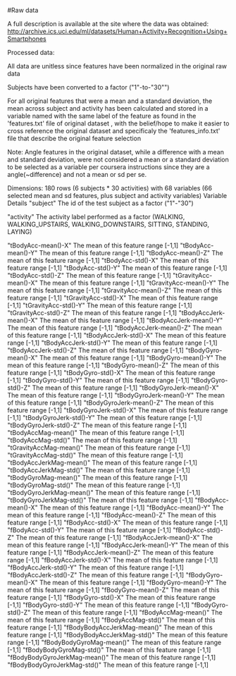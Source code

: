 #Raw data

A full description is available at the site where the data was obtained: http://archive.ics.uci.edu/ml/datasets/Human+Activity+Recognition+Using+Smartphones

Processed data:

All data are unitless since features have been normalized in the original raw data

Subjects have been converted to a factor ("1"-to-"30"")

For all original features that were a mean and a standard deviation, the mean across subject and activity has been calculated and stored in a variable named with the same label of the feature as found in the 'features.txt' file of original dataset , with the belief/hope to make it easier to cross reference the original dataset and specificaly the 'features_info.txt' file that describe the original feature selection

Note: Angle features in the original dataset, while a difference with a mean and standard deviation, were not considered a mean or a standard deviation to be selected as a variable per coursera instructions since they are a angle(~difference) and not a mean or sd per se.

Dimensions: 180 rows (6 subjects * 30 activities) with 68 variables (66 selected mean and sd features, plus subject and activity variables)
Variable	Details
"subject"	The id of the test subject as a factor ("1"-"30")

"activity"	The activity label performed as a factor (WALKING, WALKING_UPSTAIRS, WALKING_DOWNSTAIRS, SITTING, STANDING, LAYING)

"tBodyAcc-mean()-X"	The mean of this feature range [-1,1]
"tBodyAcc-mean()-Y"	The mean of this feature range [-1,1]
"tBodyAcc-mean()-Z"	The mean of this feature range [-1,1]
"tBodyAcc-std()-X"	The mean of this feature range [-1,1]
"tBodyAcc-std()-Y"	The mean of this feature range [-1,1]
"tBodyAcc-std()-Z"	The mean of this feature range [-1,1]
"tGravityAcc-mean()-X"	The mean of this feature range [-1,1]
"tGravityAcc-mean()-Y"	The mean of this feature range [-1,1]
"tGravityAcc-mean()-Z"	The mean of this feature range [-1,1]
"tGravityAcc-std()-X"	The mean of this feature range [-1,1]
"tGravityAcc-std()-Y"	The mean of this feature range [-1,1]
"tGravityAcc-std()-Z"	The mean of this feature range [-1,1]
"tBodyAccJerk-mean()-X"	The mean of this feature range [-1,1]
"tBodyAccJerk-mean()-Y"	The mean of this feature range [-1,1]
"tBodyAccJerk-mean()-Z"	The mean of this feature range [-1,1]
"tBodyAccJerk-std()-X"	The mean of this feature range [-1,1]
"tBodyAccJerk-std()-Y"	The mean of this feature range [-1,1]
"tBodyAccJerk-std()-Z"	The mean of this feature range [-1,1]
"tBodyGyro-mean()-X"	The mean of this feature range [-1,1]
"tBodyGyro-mean()-Y"	The mean of this feature range [-1,1]
"tBodyGyro-mean()-Z"	The mean of this feature range [-1,1]
"tBodyGyro-std()-X"	The mean of this feature range [-1,1]
"tBodyGyro-std()-Y"	The mean of this feature range [-1,1]
"tBodyGyro-std()-Z"	The mean of this feature range [-1,1]
"tBodyGyroJerk-mean()-X"	The mean of this feature range [-1,1]
"tBodyGyroJerk-mean()-Y"	The mean of this feature range [-1,1]
"tBodyGyroJerk-mean()-Z"	The mean of this feature range [-1,1]
"tBodyGyroJerk-std()-X"	The mean of this feature range [-1,1]
"tBodyGyroJerk-std()-Y"	The mean of this feature range [-1,1]
"tBodyGyroJerk-std()-Z"	The mean of this feature range [-1,1]
"tBodyAccMag-mean()"	The mean of this feature range [-1,1]
"tBodyAccMag-std()"	The mean of this feature range [-1,1]
"tGravityAccMag-mean()"	The mean of this feature range [-1,1]
"tGravityAccMag-std()"	The mean of this feature range [-1,1]
"tBodyAccJerkMag-mean()"	The mean of this feature range [-1,1]
"tBodyAccJerkMag-std()"	The mean of this feature range [-1,1]
"tBodyGyroMag-mean()"	The mean of this feature range [-1,1]
"tBodyGyroMag-std()"	The mean of this feature range [-1,1]
"tBodyGyroJerkMag-mean()"	The mean of this feature range [-1,1]
"tBodyGyroJerkMag-std()"	The mean of this feature range [-1,1]
"fBodyAcc-mean()-X"	The mean of this feature range [-1,1]
"fBodyAcc-mean()-Y"	The mean of this feature range [-1,1]
"fBodyAcc-mean()-Z"	The mean of this feature range [-1,1]
"fBodyAcc-std()-X"	The mean of this feature range [-1,1]
"fBodyAcc-std()-Y"	The mean of this feature range [-1,1]
"fBodyAcc-std()-Z"	The mean of this feature range [-1,1]
"fBodyAccJerk-mean()-X"	The mean of this feature range [-1,1]
"fBodyAccJerk-mean()-Y"	The mean of this feature range [-1,1]
"fBodyAccJerk-mean()-Z"	The mean of this feature range [-1,1]
"fBodyAccJerk-std()-X"	The mean of this feature range [-1,1]
"fBodyAccJerk-std()-Y"	The mean of this feature range [-1,1]
"fBodyAccJerk-std()-Z"	The mean of this feature range [-1,1]
"fBodyGyro-mean()-X"	The mean of this feature range [-1,1]
"fBodyGyro-mean()-Y"	The mean of this feature range [-1,1]
"fBodyGyro-mean()-Z"	The mean of this feature range [-1,1]
"fBodyGyro-std()-X"	The mean of this feature range [-1,1]
"fBodyGyro-std()-Y"	The mean of this feature range [-1,1]
"fBodyGyro-std()-Z"	The mean of this feature range [-1,1]
"fBodyAccMag-mean()"	The mean of this feature range [-1,1]
"fBodyAccMag-std()"	The mean of this feature range [-1,1]
"fBodyBodyAccJerkMag-mean()"	The mean of this feature range [-1,1]
"fBodyBodyAccJerkMag-std()"	The mean of this feature range [-1,1]
"fBodyBodyGyroMag-mean()"	The mean of this feature range [-1,1]
"fBodyBodyGyroMag-std()"	The mean of this feature range [-1,1]
"fBodyBodyGyroJerkMag-mean()"	The mean of this feature range [-1,1]
"fBodyBodyGyroJerkMag-std()"	The mean of this feature range [-1,1]
